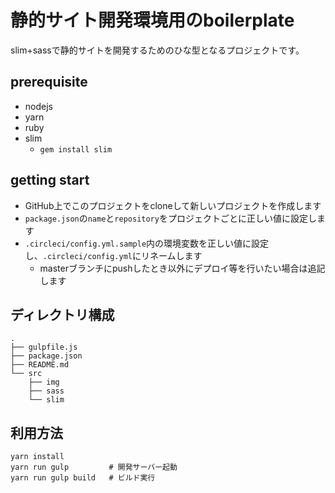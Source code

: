 # 静的サイト開発環境用のboilerplate

slim+sassで静的サイトを開発するためのひな型となるプロジェクトです。

## prerequisite

- nodejs
- yarn
- ruby
- slim
  - `gem install slim`

## getting start

- GitHub上でこのプロジェクトをcloneして新しいプロジェクトを作成します
- `package.json`の`name`と`repository`をプロジェクトごとに正しい値に設定します
- `.circleci/config.yml.sample`内の環境変数を正しい値に設定し、`.circleci/config.yml`にリネームします
  - masterブランチにpushしたとき以外にデプロイ等を行いたい場合は追記します

## ディレクトリ構成

```
.
├── gulpfile.js
├── package.json
├── README.md
└── src
    ├── img
    ├── sass
    └── slim
```

## 利用方法

```
yarn install
yarn run gulp         # 開発サーバー起動
yarn run gulp build   # ビルド実行
```